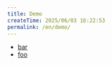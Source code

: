 ```yaml
---
title: Demo
createTime: 2025/06/03 16:22:53
permalink: /en/demo/
---
```


- [bar](./bar.md)
- [foo](./foo.md)
